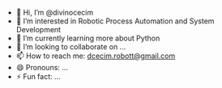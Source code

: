 - 👋 Hi, I’m @divinocecim
- 👀 I’m interested in Robotic Process Automation  and System Development
- 🌱 I’m currently learning more about Python
- 💞️ I’m looking to collaborate on ...
- 📫 How to reach me: dcecim.robott@gmail.com
- 😄 Pronouns: ...
- ⚡ Fun fact: ...

<!---
divinocecim/divinocecim is a ✨ special ✨ repository because its `README.md` (this file) appears on your GitHub profile.
You can click the Preview link to take a look at your changes.
--->
